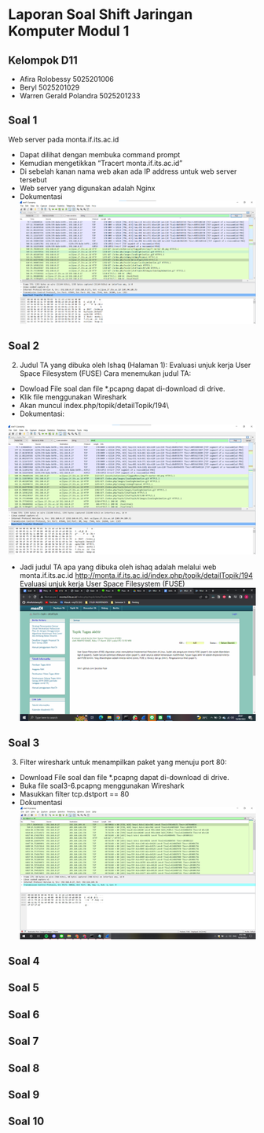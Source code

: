 # Laporan Soal Shift Jaringan Komputer Modul 1

## Kelompok D11

- Afira Rolobessy         5025201006
- Beryl                   5025201029
- Warren Gerald Polandra  5025201233

## Soal 1
Web server pada monta.if.its.ac.id
-	Dapat dilihat dengan membuka command prompt
-	Kemudian mengetikkan “Tracert monta.if.its.ac.id”
-	Di sebelah kanan nama web akan ada IP address untuk web server tersebut
-	Web server yang digunakan adalah Nginx
-	Dokumentasi
![](https://github.com/AfiraRolobessy03/gambar-modul-1-jarkom/blob/main/image.png)


## Soal 2
2.	Judul TA yang dibuka oleh Ishaq (Halaman 1):  Evaluasi unjuk kerja User Space Filesystem (FUSE)
Cara menemukan judul TA:
-	Dowload File soal dan file *.pcapng dapat di-download di drive.
-	Klik file menggunakan Wireshark
-	Akan muncul index.php/topik/detailTopik/194\
-	Dokumentasi:

![](https://github.com/AfiraRolobessy03/gambar-modul-1-jarkom/blob/main/2.png)
-	Jadi judul TA apa yang dibuka oleh ishaq adalah melalui web monta.if.its.ac.id http://monta.if.its.ac.id/index.php/topik/detailTopik/194 Evaluasi unjuk kerja User Space Filesystem (FUSE)
![](https://github.com/AfiraRolobessy03/gambar-modul-1-jarkom/blob/main/3.png)

## Soal 3
3.	Filter wireshark untuk menampilkan paket yang menuju port 80:
-	Download File soal dan file *.pcapng dapat di-download di drive.
-	Buka file soal3-6.pcapng menggunakan Wireshark
-	Masukkan filter tcp.dstport == 80
-	Dokumentasi
![](https://github.com/AfiraRolobessy03/gambar-modul-1-jarkom/blob/main/4.png)

## Soal 4

## Soal 5

## Soal 6

## Soal 7

## Soal 8

## Soal 9

## Soal 10
